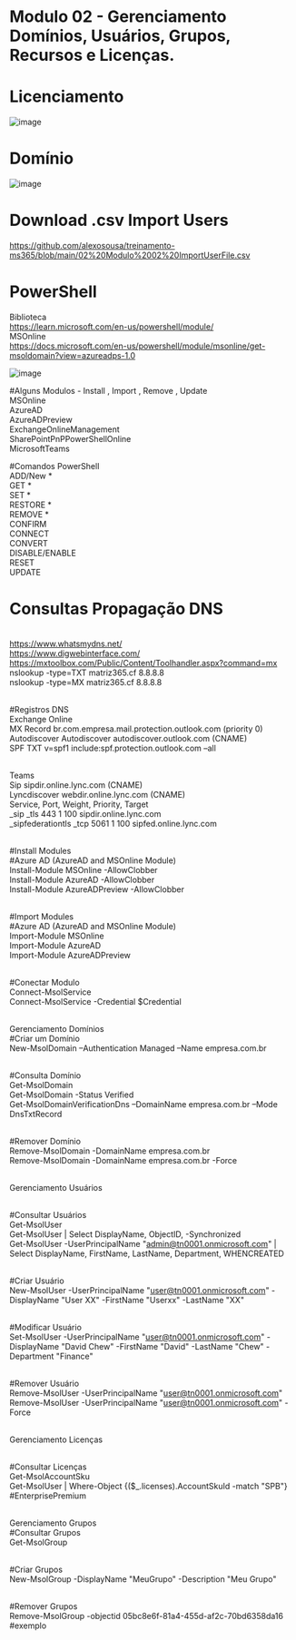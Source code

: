 # Modulo 02 - Gerenciamento Domínios, Usuários, Grupos, Recursos e Licenças.

# Licenciamento
![image](https://github.com/alexosousa/treinamento-ms365/assets/49683486/bc779219-01e8-4122-bc7b-59dc2555b3fb)

# Domínio
![image](https://github.com/alexosousa/treinamento-ms365/assets/49683486/3e8a8636-52aa-40e4-94db-2f031c07798c)

# Download .csv Import Users
https://github.com/alexosousa/treinamento-ms365/blob/main/02%20Modulo%2002%20ImportUserFile.csv

# PowerShell
Biblioteca<br>
https://learn.microsoft.com/en-us/powershell/module/
<br>MSOnline<br>
https://docs.microsoft.com/en-us/powershell/module/msonline/get-msoldomain?view=azureadps-1.0

![image](https://user-images.githubusercontent.com/49683486/172762015-17351d13-8341-4cb3-bdb7-19afabce3555.png)

#Alguns Modulos - Install , Import , Remove , Update
<br>MSOnline
<br>AzureAD
<br>AzureADPreview
<br>ExchangeOnlineManagement
<br>SharePointPnPPowerShellOnline
<br>MicrosoftTeams 

#Comandos PowerShell
<br>ADD/New *
<br>GET *
<br>SET *
<br>RESTORE *
<br>REMOVE *
<br>CONFIRM
<br>CONNECT
<br>CONVERT
<br>DISABLE/ENABLE
<br>RESET
<br>UPDATE

# Consultas Propagação DNS
<br>https://www.whatsmydns.net/
<br>https://www.digwebinterface.com/
<br>https://mxtoolbox.com/Public/Content/Toolhandler.aspx?command=mx
<br>nslookup -type=TXT matriz365.cf 8.8.8.8
<br>nslookup -type=MX matriz365.cf 8.8.8.8

<br>#Registros DNS
<br>Exchange Online
<br>MX Record br.com.empresa.mail.protection.outlook.com (priority 0)
<br>Autodiscover
Autodiscover autodiscover.outlook.com (CNAME)
<br>SPF
TXT v=spf1 include:spf.protection.outlook.com –all

<br>Teams
<br>Sip sipdir.online.lync.com (CNAME)
<br>Lyncdiscover webdir.online.lync.com (CNAME)
<br>Service, Port, Weight, Priority, Target
<br>_sip _tls 443 1 100 sipdir.online.lync.com
<br>_sipfederationtls _tcp 5061 1 100 sipfed.online.lync.com

<br>#Install Modules
<br>#Azure AD (AzureAD and MSOnline Module)
<br>Install-Module MSOnline -AllowClobber
<br>Install-Module AzureAD -AllowClobber
<br>Install-Module AzureADPreview -AllowClobber

<br>#Import Modules
<br>#Azure AD (AzureAD and MSOnline Module)
<br>Import-Module MSOnline
<br>Import-Module AzureAD
<br>Import-Module AzureADPreview

<br>#Conectar Modulo
<br>Connect-MsolService 
<br>Connect-MsolService -Credential $Credential 

<br>Gerenciamento Domínios
<br>#Criar um Domínio
<br>New-MsolDomain –Authentication Managed –Name empresa.com.br

<br>#Consulta Domínio
<br>Get-MsolDomain
<br>Get-MsolDomain -Status Verified
<br>Get-MsolDomainVerificationDns –DomainName empresa.com.br –Mode DnsTxtRecord

<br>#Remover Domínio
<br>Remove-MsolDomain -DomainName empresa.com.br
<br>Remove-MsolDomain -DomainName empresa.com.br -Force

<br>Gerenciamento Usuários

<br>#Consultar Usuários
<br>Get-MsolUser 
<br>Get-MsolUser | Select DisplayName, ObjectID, -Synchronized
<br>Get-MsolUser -UserPrincipalName "admin@tn0001.onmicrosoft.com" | Select DisplayName, FirstName, LastName, Department, WHENCREATED

<br>#Criar Usuário
<br>New-MsolUser -UserPrincipalName "user@tn0001.onmicrosoft.com" -DisplayName "User XX" -FirstName "Userxx" -LastName "XX"

<br>#Modificar Usuário
<br>Set-MsolUser -UserPrincipalName "user@tn0001.onmicrosoft.com" -DisplayName "David Chew" -FirstName "David" -LastName "Chew" -Department "Finance"

<br>#Remover Usuário
<br>Remove-MsolUser -UserPrincipalName "user@tn0001.onmicrosoft.com"
<br>Remove-MsolUser -UserPrincipalName "user@tn0001.onmicrosoft.com" -Force

<br>Gerenciamento Licenças

<br>#Consultar Licenças
<br>Get-MsolAccountSku
<br>Get-MsolUser | Where-Object {($_.licenses).AccountSkuId -match "SPB"} #EnterprisePremium

<br>Gerenciamento Grupos
<br>#Consultar Grupos
<br>Get-MsolGroup

<br>#Criar Grupos
<br>New-MsolGroup -DisplayName "MeuGrupo" -Description "Meu Grupo"

<br>#Remover Grupos 
<br>Remove-MsolGroup -objectid 05bc8e6f-81a4-455d-af2c-70bd6358da16 #exemplo
